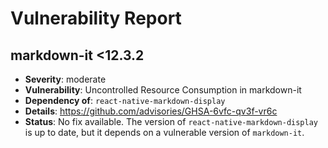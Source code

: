 # Vulnerability Report

## markdown-it <12.3.2

- **Severity**: moderate
- **Vulnerability**: Uncontrolled Resource Consumption in markdown-it
- **Dependency of**: `react-native-markdown-display`
- **Details**: https://github.com/advisories/GHSA-6vfc-qv3f-vr6c
- **Status**: No fix available. The version of `react-native-markdown-display` is up to date, but it depends on a vulnerable version of `markdown-it`.
